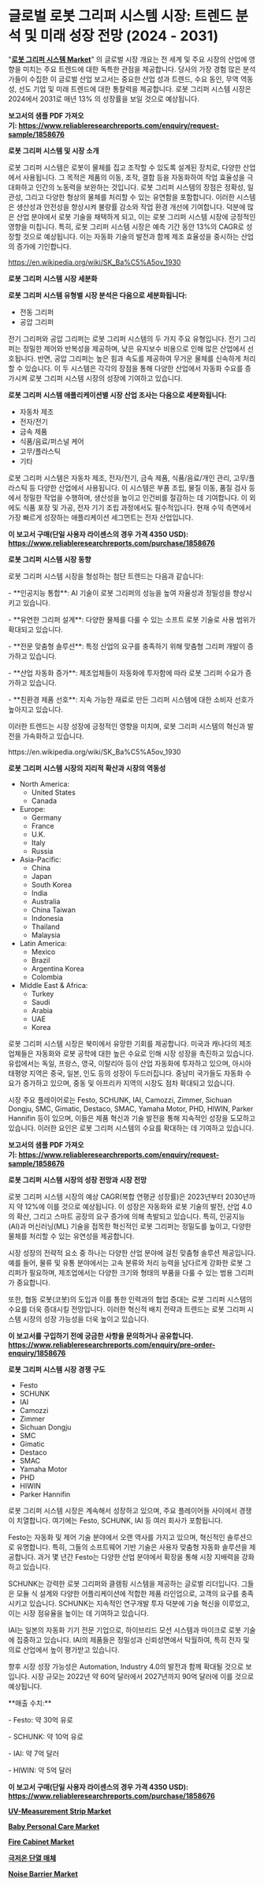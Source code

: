 <p><h1>글로벌 로봇 그리퍼 시스템 시장: 트렌드 분석 및 미래 성장 전망 (2024 - 2031)</h1></p><p>"<strong><a href="https://www.reliableresearchreports.com/robotic-gripper-system-r1858676">로봇 그리퍼 시스템 Market</a></strong>" 의 글로벌 시장 개요는 전 세계 및 주요 시장의 산업에 영향을 미치는 주요 트렌드에 대한 독특한 관점을 제공합니다. 당사의 가장 경험 많은 분석가들이 수집한 이 글로벌 산업 보고서는 중요한 산업 성과 트렌드, 수요 동인, 무역 역동성, 선도 기업 및 미래 트렌드에 대한 통찰력을 제공합니다. 로봇 그리퍼 시스템 시장은 2024에서 2031로 매년 13% 의 성장률을 보일 것으로 예상됩니다.</p>
<p><strong>보고서의 샘플 PDF 가져오기:&nbsp;<a href="https://www.reliableresearchreports.com/enquiry/request-sample/1858676">https://www.reliableresearchreports.com/enquiry/request-sample/1858676</a></strong></p>
<p><strong>로봇 그리퍼 시스템 및 시장 소개</strong></p>
<p><p>로봇 그리퍼 시스템은 로봇이 물체를 집고 조작할 수 있도록 설계된 장치로, 다양한 산업에서 사용됩니다. 그 목적은 제품의 이동, 조작, 결합 등을 자동화하여 작업 효율성을 극대화하고 인간의 노동력을 보완하는 것입니다. 로봇 그리퍼 시스템의 장점은 정확성, 일관성, 그리고 다양한 형상의 물체를 처리할 수 있는 유연함을 포함합니다. 이러한 시스템은 생산성과 안전성을 향상시켜 불량률 감소와 작업 환경 개선에 기여합니다. 덕분에 많은 산업 분야에서 로봇 기술을 채택하게 되고, 이는 로봇 그리퍼 시스템 시장에 긍정적인 영향을 미칩니다. 특히, 로봇 그리퍼 시스템 시장은 예측 기간 동안 13%의 CAGR로 성장할 것으로 예상됩니다. 이는 자동화 기술의 발전과 함께 제조 효율성을 중시하는 산업의 증가에 기인합니다.</p></p>
<p><a href="https://en.wikipedia.org/wiki/SK_Ba%C5%A5ov_1930">https://en.wikipedia.org/wiki/SK_Ba%C5%A5ov_1930</a></p>
<p><strong>로봇 그리퍼 시스템 시장 세분화</strong></p>
<p><strong>로봇 그리퍼 시스템 유형별 시장 분석은 다음으로 세분화됩니다:</strong></p>
<p><ul><li>전동 그리퍼</li><li>공압 그리퍼</li></ul></p>
<p><p>전기 그리퍼와 공압 그리퍼는 로봇 그리퍼 시스템의 두 가지 주요 유형입니다. 전기 그리퍼는 정밀한 제어와 반복성을 제공하며, 낮은 유지보수 비용으로 인해 많은 산업에서 선호됩니다. 반면, 공압 그리퍼는 높은 힘과 속도를 제공하여 무거운 물체를 신속하게 처리할 수 있습니다. 이 두 시스템은 각각의 장점을 통해 다양한 산업에서 자동화 수요를 증가시켜 로봇 그리퍼 시스템 시장의 성장에 기여하고 있습니다.</p></p>
<p><strong>로봇 그리퍼 시스템 애플리케이션별 시장 산업 조사는 다음으로 세분화됩니다:</strong></p>
<p><ul><li>자동차 제조</li><li>전자/전기</li><li>금속 제품</li><li>식품/음료/퍼스널 케어</li><li>고무/플라스틱</li><li>기타</li></ul></p>
<p><p>로봇 그리퍼 시스템은 자동차 제조, 전자/전기, 금속 제품, 식품/음료/개인 관리, 고무/플라스틱 등 다양한 산업에서 사용됩니다. 이 시스템은 부품 조립, 물질 이동, 품질 검사 등에서 정밀한 작업을 수행하며, 생산성을 높이고 인건비를 절감하는 데 기여합니다. 이 외에도 식품 포장 및 가공, 전자 기기 조립 과정에서도 필수적입니다. 현재 수익 측면에서 가장 빠르게 성장하는 애플리케이션 세그먼트는 전자 산업입니다.</p></p>
<p><strong>이 보고서 구매(단일 사용자 라이센스의 경우 가격 4350 USD): <a href="https://www.reliableresearchreports.com/purchase/1858676">https://www.reliableresearchreports.com/purchase/1858676</a></strong></p>
<p><strong>로봇 그리퍼 시스템 시장 동향</strong></p>
<p><p>로봇 그리퍼 시스템 시장을 형성하는 첨단 트렌드는 다음과 같습니다:</p><p>- **인공지능 통합**: AI 기술이 로봇 그리퍼의 성능을 높여 자율성과 정밀성을 향상시키고 있습니다.</p><p>  </p><p>- **유연한 그리퍼 설계**: 다양한 물체를 다룰 수 있는 소프트 로봇 기술로 사용 범위가 확대되고 있습니다.</p><p>- **전문 맞춤형 솔루션**: 특정 산업의 요구를 충족하기 위해 맞춤형 그리퍼 개발이 증가하고 있습니다.</p><p>- **산업 자동화 증가**: 제조업체들이 자동화에 투자함에 따라 로봇 그리퍼 수요가 증가하고 있습니다.</p><p>- **친환경 제품 선호**: 지속 가능한 재료로 만든 그리퍼 시스템에 대한 소비자 선호가 높아지고 있습니다.</p><p>이러한 트렌드는 시장 성장에 긍정적인 영향을 미치며, 로봇 그리퍼 시스템의 혁신과 발전을 가속화하고 있습니다.</p></p>
<p>https://en.wikipedia.org/wiki/SK_Ba%C5%A5ov_1930</p>
<p><strong>로봇 그리퍼 시스템 시장의 지리적 확산과 시장의 역동성</strong></p>
<p><ul>
    <li>
        North America:
        <ul>
            <li>United States</li>
            <li>Canada</li>
        </ul>
    </li>
    <li>
        Europe:
        <ul>
            <li>Germany</li>
            <li>France</li>
            <li>U.K.</li>
            <li>Italy</li>
            <li>Russia</li>
        </ul>
    </li>
    <li>
        Asia-Pacific:
        <ul>
            <li>China</li>
            <li>Japan</li>
            <li>South Korea</li>
            <li>India</li>
            <li>Australia</li>
            <li>China Taiwan</li>
            <li>Indonesia</li>
            <li>Thailand</li>
            <li>Malaysia</li>
        </ul>
    </li>
    <li>
        Latin America:
        <ul>
            <li>Mexico</li>
            <li>Brazil</li>
            <li>Argentina Korea</li>
            <li>Colombia</li>
        </ul>
    </li>
    <li>
        Middle East & Africa:
        <ul>
            <li>Turkey</li>
            <li>Saudi</li>
            <li>Arabia</li>
            <li>UAE</li>
            <li>Korea</li>
        </ul>
    </li>
    </ul></p>
<p><p>로봇 그리퍼 시스템 시장은 북미에서 유망한 기회를 제공합니다. 미국과 캐나다의 제조업체들은 자동화와 로봇 공학에 대한 높은 수요로 인해 시장 성장을 촉진하고 있습니다. 유럽에서는 독일, 프랑스, 영국, 이탈리아 등이 산업 자동화에 투자하고 있으며, 아시아 태평양 지역은 중국, 일본, 인도 등의 성장이 두드러집니다. 중남미 국가들도 자동화 수요가 증가하고 있으며, 중동 및 아프리카 지역의 시장도 점차 확대되고 있습니다.</p><p>시장 주요 플레이어로는 Festo, SCHUNK, IAI, Camozzi, Zimmer, Sichuan Dongju, SMC, Gimatic, Destaco, SMAC, Yamaha Motor, PHD, HIWIN, Parker Hannifin 등이 있으며, 이들은 제품 혁신과 기술 발전을 통해 지속적인 성장을 도모하고 있습니다. 이러한 요인은 로봇 그리퍼 시스템의 수요를 확대하는 데 기여하고 있습니다.</p></p>
<p><strong>보고서의 샘플 PDF 가져오기:&nbsp;<a href="https://www.reliableresearchreports.com/enquiry/request-sample/1858676">https://www.reliableresearchreports.com/enquiry/request-sample/1858676</a></strong></p>
<p><strong>로봇 그리퍼 시스템 시장의 성장 전망과 시장 전망</strong></p>
<p><p>로봇 그리퍼 시스템 시장의 예상 CAGR(복합 연평균 성장률)은 2023년부터 2030년까지 약 12%에 이를 것으로 예상됩니다. 이 성장은 자동화와 로봇 기술의 발전, 산업 4.0의 확산, 그리고 스마트 공장의 요구 증가에 의해 촉발되고 있습니다. 특히, 인공지능(AI)과 머신러닝(ML) 기술을 접목한 혁신적인 로봇 그리퍼는 정밀도를 높이고, 다양한 물체를 처리할 수 있는 유연성을 제공합니다.</p><p>시장 성장의 전략적 요소 중 하나는 다양한 산업 분야에 걸친 맞춤형 솔루션 제공입니다. 예를 들어, 물류 및 유통 분야에서는 고속 분류와 처리 능력을 남다르게 강화한 로봇 그리퍼가 필요하며, 제조업에서는 다양한 크기와 형태의 부품을 다룰 수 있는 범용 그리퍼가 중요합니다.</p><p>또한, 협동 로봇(코봇)의 도입과 이를 통한 인력과의 협업 증대는 로봇 그리퍼 시스템의 수요를 더욱 증대시킬 전망입니다. 이러한 혁신적 배치 전략과 트렌드는 로봇 그리퍼 시스템 시장의 성장 가능성을 더욱 높이고 있습니다.</p></p>
<p><strong>이 보고서를 구입하기 전에 궁금한 사항을 문의하거나 공유합니다. <a href="https://www.reliableresearchreports.com/enquiry/pre-order-enquiry/1858676">https://www.reliableresearchreports.com/enquiry/pre-order-enquiry/1858676</a></strong></p>
<p><strong>로봇 그리퍼 시스템 시장 경쟁 구도</strong></p>
<p><ul><li>Festo</li><li>SCHUNK</li><li>IAI</li><li>Camozzi</li><li>Zimmer</li><li>Sichuan Dongju</li><li>SMC</li><li>Gimatic</li><li>Destaco</li><li>SMAC</li><li>Yamaha Motor</li><li>PHD</li><li>HIWIN</li><li>Parker Hannifin</li></ul></p>
<p><p>로봇 그리퍼 시스템 시장은 계속해서 성장하고 있으며, 주요 플레이어들 사이에서 경쟁이 치열합니다. 여기에는 Festo, SCHUNK, IAI 등 여러 회사가 포함됩니다.</p><p>Festo는 자동화 및 제어 기술 분야에서 오랜 역사를 가지고 있으며, 혁신적인 솔루션으로 유명합니다. 특히, 그들의 소프트웨어 기반 기술은 사용자 맞춤형 자동화 솔루션을 제공합니다. 과거 몇 년간 Festo는 다양한 산업 분야에서 확장을 통해 시장 지배력을 강화하고 있습니다.</p><p>SCHUNK는 강력한 로봇 그리퍼와 클램핑 시스템을 제공하는 글로벌 리더입니다. 그들은 모듈 식 설계와 다양한 어플리케이션에 적합한 제품 라인업으로, 고객의 요구를 충족시키고 있습니다. SCHUNK는 지속적인 연구개발 투자 덕분에 기술 혁신을 이루었고, 이는 시장 점유율을 높이는 데 기여하고 있습니다.</p><p>IAI는 일본의 자동화 기기 전문 기업으로, 하이브리드 모션 시스템과 마이크로 로봇 기술에 집중하고 있습니다. IAI의 제품들은 정밀성과 신뢰성면에서 탁월하여, 특히 전자 및 의료 산업에서 높이 평가받고 있습니다.</p><p>향후 시장 성장 가능성은 Automation, Industry 4.0의 발전과 함께 확대될 것으로 보입니다. 시장 규모는 2022년 약 60억 달러에서 2027년까지 90억 달러에 이를 것으로 예상됩니다.</p><p>**매출 수치:**</p><p>- Festo: 약 30억 유로</p><p>- SCHUNK: 약 10억 유로</p><p>- IAI: 약 7억 달러</p><p>- HIWIN: 약 5억 달러</p></p>
<p><strong>이 보고서 구매(단일 사용자 라이센스의 경우 가격 4350 USD): <a href="https://www.reliableresearchreports.com/purchase/1858676">https://www.reliableresearchreports.com/purchase/1858676</a></strong></p>
<p><strong><p><a href="https://issuu.com/reportprime-2/docs/uv-measurement-strip-market-size-20_235c5eda365321">UV-Measurement Strip Market</a></p><p><a href="https://issuu.com/reportprime-2/docs/baby-personal-care-market-size-2030_1f411ab83a8c61">Baby Personal Care Market</a></p><p><a href="https://github.com/gdfhhhj/Market-Research-Report-List-6/blob/main/fire-cabinet-market.md">Fire Cabinet Market</a></p><p><a href="https://github.com/sougarounis/Market-Research-Report-List-6/blob/main/5335271108339.md">극저온 단열 매체</a></p><p><a href="https://www.linkedin.com/pulse/global-noise-barrier-market-size-share-analysis-product-type-tqepe?trackingId=zrsICbcPla0IJLdBPLQbHA%3D%3D">Noise Barrier Market</a></p></strong></p>
<p></p>